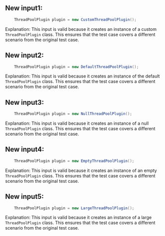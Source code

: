 ## New input1:
```java
    ThreadPoolPlugin plugin = new CustomThreadPoolPlugin();
```
Explanation: This input is valid because it creates an instance of a custom `ThreadPoolPlugin` class. This ensures that the test case covers a different scenario from the original test case.

## New input2:
```java
    ThreadPoolPlugin plugin = new DefaultThreadPoolPlugin();
```
Explanation: This input is valid because it creates an instance of the default `ThreadPoolPlugin` class. This ensures that the test case covers a different scenario from the original test case.

## New input3:
```java
    ThreadPoolPlugin plugin = new NullThreadPoolPlugin();
```
Explanation: This input is valid because it creates an instance of a null `ThreadPoolPlugin` class. This ensures that the test case covers a different scenario from the original test case.

## New input4:
```java
    ThreadPoolPlugin plugin = new EmptyThreadPoolPlugin();
```
Explanation: This input is valid because it creates an instance of an empty `ThreadPoolPlugin` class. This ensures that the test case covers a different scenario from the original test case.

## New input5:
```java
    ThreadPoolPlugin plugin = new LargeThreadPoolPlugin();
```
Explanation: This input is valid because it creates an instance of a large `ThreadPoolPlugin` class. This ensures that the test case covers a different scenario from the original test case.
